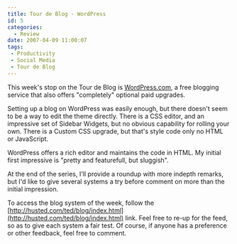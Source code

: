 ```yaml
---
title: Tour de Blog - WordPress
id: 5
categories:
  - Review
date: 2007-04-09 11:00:07
tags:
 - Productivity
 - Social Media
 - Tour de Blog
---
```


This week's stop on the Tour de Blog is [WordPress.com](http://wordpress.com), a free blogging service that also offers "completely" optional paid upgrades.

Setting up a blog on WordPress was easily enough, but there doesn't seem to be a way to edit the theme directly. There is a CSS editor, and an impressive set of Sidebar Widgets, but no obvious capability for rolling your own. There is a Custom CSS upgrade, but that's style code only no HTML or JavaScript.

WordPress offers a rich editor and maintains the code in HTML. My initial first impressive is "pretty and featurefull, but sluggish".

At the end of the series, I'll provide a roundup with more indepth remarks, but I'd like to give several systems a try before comment on more than the initial impression.

To access the blog system of the week, follow the [http://husted.com/ted/blog/index.html](http://husted.com/ted/blog/index.html) link. Feel free to re-up for the feed, so as to give each system a fair test. Of course, if anyone has a preference or other feedback, feel free to comment.